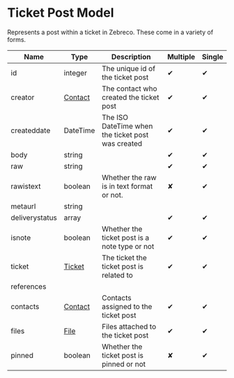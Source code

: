 # Ticket Post Model

Represents a post within a ticket in Zebreco. These come in a variety of forms.


| Name          | Type                              | Description                                       | Multiple | Single |
|---------------|-----------------------------------|---------------------------------------------------|----------|--------|
| id            | integer                           | The unique id of the ticket post                  |    ✔     |   ✔    |
| creator       | [Contact](api-contact.md)         | The contact who created the ticket post           |    ✔     |   ✔    |
| createddate   | DateTime                          | The ISO DateTime when the ticket post was created |    ✔     |   ✔    |
| body          | string                            |                                                   |    ✔     |   ✔    |
| raw           | string                            |                                                   |    ✔     |   ✔    |
| rawistext     | boolean                           | Whether the raw is in text format or not.         |    ✘     |   ✔    |
| metaurl       | string                            |                                                   |          |        |
| deliverystatus| array                             |                                                   |    ✔     |   ✔    |
| isnote        | boolean                           | Whether the ticket post is a note type or not     |    ✔     |   ✔    |  
| ticket        | [Ticket](api-ticket.md)           | The ticket the ticket post is related to          |    ✔     |   ✔    |
| references    |
| contacts      | [Contact](api-contact.md)         | Contacts assigned to the ticket post              |    ✔     |   ✔    |
| files         | [File](api-file.md)               | Files attached to the ticket post                 |    ✔     |   ✔    |
| pinned        | boolean                           | Whether the ticket post is pinned or not          |    ✘     |   ✔    |